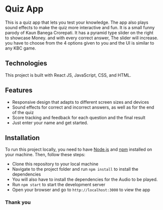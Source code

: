 # Quiz App

This is a quiz app that lets you test your knowledge. The app also plays sound effects to make the quiz more interactive and fun.
It is a small funny parody of Kaun Banega Crorepati.
It has a pyramid type slider on the right to showcase Money. and with every correct answer, The slider will increase.
you have to choose from the 4 options given to you and the UI is similar to any KBC game. 

## Technologies

This project is built with React JS, JavaScript, CSS, and HTML.
## Features

- Responsive design that adapts to different screen sizes and devices
- Sound effects for correct and incorrect answers, as well as for the end of the quiz
- Score tracking and feedback for each question and the final result
- Just enter your name and get started.

## Installation

To run this project locally, you need to have [Node.js](https://nodejs.org/en/) and [npm](https://www.npmjs.com/) installed on your machine. Then, follow these steps:

- Clone this repository to your local machine
- Navigate to the project folder and run `npm install` to install the dependencies
- You will also have to install the dependencies for the Audio to be played.
- Run `npm start` to start the development server
- Open your browser and go to `http://localhost:3000` to view the app

### Thank you
